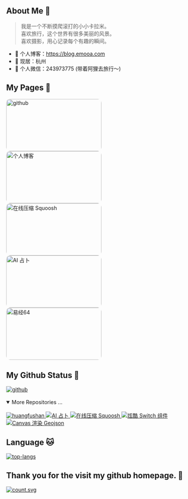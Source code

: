 <h2>About Me 👋</h2>

<blockquote>
  <p>
    我是一个不断摸爬滚打的小小卡拉米。 
    <br>
    喜欢旅行，这个世界有很多美丽的风景。
    <br>
    喜欢摄影，用心记录每个有趣的瞬间。
  </p>
</blockquote>

<ul>
  <li>🍓 个人博客：<a href="https://blog.emooa.com" target="_blank">https://blog.emooa.com</a></li>
  <li>🍓 现居：杭州</li>
  <li>🍓 个人微信：243973775 (带着阿狸去旅行～)</li>
</ul>

<h2>My Pages 🐶</h2>
<a href="https://github.com/huangfushan">
  <img class="page-img" alt="github" src="https://raw.githubusercontent.com/huangfushan/huangfushan/main/img/github.png" style="height: 140px; width: 256px; border-radius: 10px;"/>
</a>
<a href="https://blog.emooa.com">
  <img class="page-img" alt="个人博客" src="https://raw.githubusercontent.com/huangfushan/huangfushan/main/img/blog.png" style="height: 140px; width: 256px;border-radius: 10px;"/>
</a>
<a href="https://squoosh.emooa.com">
  <img class="page-img" alt="在线压缩 Squoosh" src="https://raw.githubusercontent.com/huangfushan/huangfushan/main/img/squoosh.png" style="height: 140px; width: 256px;border-radius: 10px;"/>
</a>
<a href="https://ai.emooa.com">
  <img class="page-img" alt="AI 占卜" src="https://raw.githubusercontent.com/huangfushan/huangfushan/main/img/divination.png" style="height: 140px; width: 256px;border-radius: 10px;"/>
</a>
<a href="https://yijing.emooa.com">
  <img class="page-img" alt="易经64" src="https://raw.githubusercontent.com/huangfushan/huangfushan/main/img/yijing.png" style="height: 140px; width: 256px;border-radius: 10px;"/>
</a>
<!-- <a href="https://chat.emooa.com">
  <img class="page-img" alt="AI Chat" src="https://raw.githubusercontent.com/huangfushan/huangfushan/main/img/chat.png" style="height: 140px; width: 256px;border-radius: 10px;"/>
</a> -->

<h2>My Github Status 🦸</h2>

<a href="https://github-readme-stats.vercel.app/api?username=huangfushan&show_icons=true&show_owner=true&count_private=true&theme=merko">
  <img alt="github" src="https://github-readme-stats.vercel.app/api?username=huangfushan&show_icons=true&show_owner=true&count_private=true&theme=merko" />
</a>

<!-- <a href="https://activity-graph.herokuapp.com/graph?username=huangfushan&theme=github">
  <img alt="graph" src="https://activity-graph.herokuapp.com/graph?username=huangfushan&theme=github" />
</a> -->

<br />
<br />
<details open>
  
<br />
<summary>More Repositories ...</summary>
<a href="https://github.com/huangfushan/blog" target="_blank">
  <img alt="huangfushan" src="https://github-readme-stats.vercel.app/api/pin/?username=huangfushan&repo=blog"/>
</a>
<a href="https://github.com/huangfushan/divination" target="_blank">
  <img alt="AI 占卜" src="https://github-readme-stats.vercel.app/api/pin/?username=huangfushan&repo=divination" />
</a>
<a href="https://github.com/huangfushan/squoosh" target="_blank">
  <img alt="在线压缩 Squoosh" src="https://github-readme-stats.vercel.app/api/pin/?username=huangfushan&repo=squoosh" />
</a>
<a href="https://github.com/huangfushan/switch" target="_blank">
  <img alt="炫酷 Switch 组件" src="https://github-readme-stats.vercel.app/api/pin/?username=huangfushan&repo=switch" />
</a>
<a href="https://github.com/huangfushan/canvas-geojson" target="_blank">
  <img alt="Canvas 渲染 Geojson" src="https://github-readme-stats.vercel.app/api/pin/?username=huangfushan&repo=canvas-geojson" />
</a>
</details>

<h2>Language 🐱</h2>

<a href="https://github-readme-stats.vercel.app/api/top-langs/?username=huangfushan">
  <img alt="top-langs" src="https://github-readme-stats.vercel.app/api/top-langs/?username=huangfushan" />
</a>
<br />

<h2>Thank you for the visit my github homepage. 👀</h2>

<a href="http://profile-counter.glitch.me/huangfushan/count.svg">
  <img alt="count.svg" src="http://profile-counter.glitch.me/huangfushan/count.svg" />
</a>
